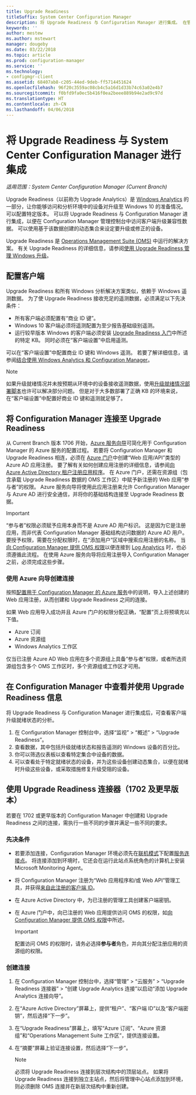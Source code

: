 ```yaml
---
title: Upgrade Readiness
titleSuffix: System Center Configuration Manager
description: 将 Upgrade Readiness 与 Configuration Manager 进行集成。 在管理控制台中访问升级兼容性数据。 设定要升级或修正的设备。
keywords: ''
author: mestew
ms.author: mstewart
manager: dougeby
ms.date: 03/22/2018
ms.topic: article
ms.prod: configuration-manager
ms.service: ''
ms.technology:
- configmgr-client
ms.assetid: 68407ab8-c205-44ed-9deb-ff5714451624
ms.openlocfilehash: 96f20c3559ac08cb4c5a16d1d33b74c63a02e4b7
ms.sourcegitcommit: f0bfd9fa0ec5b416f0ea2beee889b94e2ad9c97d
ms.translationtype: HT
ms.contentlocale: zh-CN
ms.lasthandoff: 04/06/2018
---
```

# <a name="integrate-upgrade-readiness-with-system-center-configuration-manager"></a>将 Upgrade Readiness 与 System Center Configuration Manager 进行集成

*适用范围：System Center Configuration Manager (Current Branch)*

Upgrade Readiness（以前称为 Upgrade Analytics）是 [Windows Analytics](https://www.microsoft.com/WindowsForBusiness/windows-analytics) 的一部分，让你能够访问和分析环境中的设备对升级至 Windows 10 的准备情况。 可以配置特定版本。 可以将 Upgrade Readiness 与 Configuration Manager 进行集成，以便在 Configuration Manager 管理控制台中访问客户端升级兼容性数据。 可以使用基于该数据创建的动态集合来设定要升级或修正的设备。

Upgrade Readiness 是 [Operations Management Suite (OMS)](/azure/operations-management-suite/operations-management-suite-overview) 中运行的解决方案。 有关 Upgrade Readiness 的详细信息，请参阅[使用 Upgrade Readiness 管理 Windows 升级](/windows/deployment/upgrade/manage-windows-upgrades-with-upgrade-readiness)。

<!--
>[!WARNING]
>For Upgrade Readiness to function within Configuration Manager, you must upgrade to Configuration Manager version 1802. The Upgrade Readiness Connector will no longer function in Configuration Manager versions earlier than 1802. 
SMS.507205 Pulled 4/5/18 -->


## <a name="configure-clients"></a>配置客户端

Upgrade Readiness 和所有 Windows 分析解决方案类似，依赖于 Windows 遥测数据。 为了使 Upgrade Readiness 接收充足的遥测数据，必须满足以下先决条件：

- 所有客户端必须配置有“商业 ID 键”。 
- Windows 10 客户端必须将遥测配置为至少报告基础级别遥测。
-  运行较早版本 Windows 的客户端必须安装 [Upgrade Readiness 入门](/windows/deployment/upgrade/upgrade-readiness-get-started#deploy-the-compatibility-update-and-related-kbs)中所述的特定 KB。 同时必须在“客户端设置”中启用遥测。

可以在“客户端设置”中配置商业 ID 键和 Windows 遥测。 若要了解详细信息，请参阅[结合使用 Windows Analytics 和 Configuration Manager](../monitor-windows-analytics.md)。

>[!NOTE]
>如果升级就绪情况并未按预期从环境中的设备接收遥测数据，使用[升级就绪情况部署脚本](/windows/deployment/upgrade/upgrade-readiness-deployment-script)也许可以解决部分问题。 但是对于大多数部署了正确 KB 的环境来说，在“客户端设置”中配置好商业 ID 键和遥测就足够了。

## <a name="connect-configuration-manager-to-upgrade-readiness"></a>将 Configuration Manager 连接至 Upgrade Readiness

从 Current Branch 版本 1706 开始，[Azure 服务向导](../../../servers/deploy/configure/azure-services-wizard.md)可简化用于 Configuration Manager 的 Azure 服务的配置过程。 若要将 Configuration Manager 和 Upgrade Readiness 相连，必须在 [Azure 门户](https://portal.azure.com)中创建“Web 应用/API”类型的 Azure AD 应用注册。 要了解有关如何创建应用注册的详细信息，请参阅[向 Azure Active Directory 租户注册应用程序](/azure/active-directory/active-directory-app-registration)。 在 Azure 门户，还需在资源组（包含承载 Upgrade Readiness 数据的 OMS 工作区）中赋予新注册的 Web 应用“参与者”的权限。 Azure 服务向导将使用此应用注册来允许 Configuration Manager 与 Azure AD 进行安全通信，并将你的基础结构连接至 Upgrade Readiness 数据。

>[!IMPORTANT]
>“参与者”权限必须赋予应用本身而不是 Azure AD 用户标识。 这是因为它是注册应用，而非代表 Configuration Manager 基础结构访问数据的 Azure AD 用户。 要授予权限，需要在分配权限时，在“添加用户”区域中搜索应用注册的名称。 当[向 Configuration Manager 提供 OMS 权限](https://docs.microsoft.com/azure/log-analytics/log-analytics-sccm#provide-configuration-manager-with-permissions-to-oms)以便连接到 [Log Analytics](https://docs.microsoft.com/azure/log-analytics/log-analytics-sccm) 时，也必须遵循此流程。 在使用 Azure 服务向导将应用注册导入 Configuration Manager 之前，必须完成这些步骤。

### <a name="use-the-azure-wizard-to-create-the-connection"></a>使用 Azure 向导创建连接

按照[配置用于 Configuration Manager 的 Azure 服务](../../../servers/deploy/configure/azure-services-wizard.md)中的说明，导入上述创建的 Web 应用注册，从而创建和 Upgrade Readiness 之间的连接。 

如果 Web 应用导入成功并且 Azure 门户的权限分配正确，“配置”页上将预填充以下值。 
-  Azure 订阅
-  Azure 资源组
-  Windows Analytics 工作区

仅当已注册 Azure AD Web 应用在多个资源组上具备“参与者”权限，或者所选资源组包含多个 OMS 工作区时，多个资源组或工作区才可用。
 
## <a name="view-and-use-upgrade-readiness-information-in-configuration-manager"></a>在 Configuration Manager 中查看并使用 Upgrade Readiness 信息

将 Upgrade Readiness 与 Configuration Manager 进行集成后，可查看客户端升级就绪状态的分析。

1. 在 Configuration Manager 控制台中，选择“监视” > “概述” > “Upgrade Readiness”。
2. 查看数据，其中包括升级就绪状态和报告遥测的 Windows 设备的百分比。
3. 你可以筛选仪表板以查看特定集合中设备的数据。
4. 可以查看处于特定就绪状态的设备，并为这些设备创建动态集合，以便在就绪时升级这些设备，或采取措施修复升级受阻的设备。

## <a name="using-the-upgrade-readiness-connector-version-1702-and-earlier"></a>使用 Upgrade Readiness 连接器（1702 及更早版本）

若要在 1702 或更早版本的 Configuration Manager 中创建和 Upgrade Readiness 之间的连接，需执行一些不同的步骤并满足一些不同的要求。

### <a name="prerequisites"></a>先决条件

- 若要添加连接，Configuration Manager 环境必须先在[联机模式](https://azure.microsoft.com/documentation/articles/resource-group-create-service-principal-portal/)下配置[服务连接点](/sccm/core/servers/deploy/configure/about-the-service-connection-point)。 将连接添加到环境时，它还会在运行此站点系统角色的计算机上安装 Microsoft Monitoring Agent。
- 将 Configuration Manager 注册为“Web 应用程序和/或 Web API”管理工具，并获得[来自此注册的客户端 ID](https://azure.microsoft.com/documentation/articles/active-directory-integrating-applications/)。
- 在 Azure Active Directory 中，为已注册的管理工具创建客户端密钥。
- 在 Azure 门户中，向已注册的 Web 应用提供访问 OMS 的权限，如[向 Configuration Manager 提供 OMS 权限](https://azure.microsoft.com/documentation/articles/log-analytics-sccm/#provide-configuration-manager-with-permissions-to-oms)中所述。

    > [!IMPORTANT]
    > 配置访问 OMS 的权限时，请务必选择**参与者**角色，并向其分配注册应用的资源组的权限。

### <a name="create-the-connection"></a>创建连接

1.  在 Configuration Manager 控制台中，选择“管理” > “云服务” > “Upgrade Readiness 连接器” > “创建 Upgrade Analytics 连接”以启动“添加 Upgrade Analytics 连接向导”。
3.  在“Azure Active Directory”屏幕上，提供“租户”、“客户端 ID”以及“客户端密钥”，然后选择“下一步”。
4.  在“Upgrade Readiness”屏幕上，填写“Azure 订阅”、“Azure 资源组”和“Operations Management Suite 工作区”，提供连接设置。
5.  在“摘要”屏幕上验证连接设置，然后选择“下一步”。

    > [!NOTE]
    > 必须将 Upgrade Readiness 连接到层次结构中的顶层站点。 如果将 Upgrade Readiness 连接到独立主站点，然后将管理中心站点添加到环境，则必须删除 OMS 连接并在新层次结构中重新创建。
